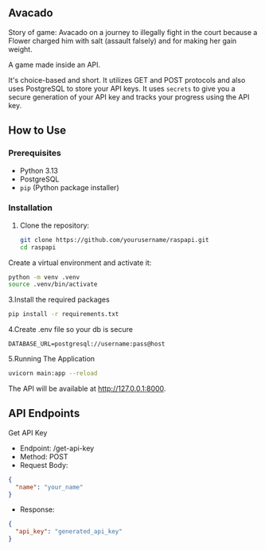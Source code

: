 ## Avacado 
Story of game: Avacado on a journey to illegally fight in the court because a Flower charged him with salt (assault falsely) and for making her gain weight.

A game made inside an API.

It's choice-based and short. It utilizes GET and POST protocols and also uses PostgreSQL to store your API keys. It uses `secrets` to give you a secure generation of your API key and tracks your progress using the API key.

## How to Use

### Prerequisites

- Python 3.13
- PostgreSQL
- `pip` (Python package installer)

### Installation

1. Clone the repository:
   ```sh
   git clone https://github.com/yourusername/raspapi.git
   cd raspapi
   ```
Create a virtual environment and activate it:
```bash
python -m venv .venv
source .venv/bin/activate
```
3.Install the required packages
```bash
pip install -r requirements.txt
```
4.Create .env file so your db is secure
```
DATABASE_URL=postgresql://username:pass@host
```

5.Running The Application
```bash
uvicorn main:app --reload
```
The API will be available at http://127.0.0.1:8000.
## API Endpoints
Get API Key

- Endpoint: /get-api-key
- Method: POST
- Request Body:
```json
{
  "name": "your_name"
}
```
- Response:
```json
{
  "api_key": "generated_api_key"
}
```
